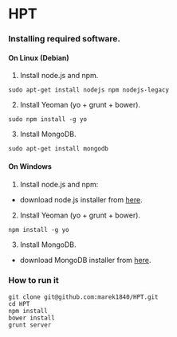 HPT
===

### Installing required software.

#### On Linux (Debian)
1. Install node.js and npm.

 ```
 sudo apt-get install nodejs npm nodejs-legacy 
 ```
2. Install Yeoman (yo + grunt + bower).

 ```
 sudo npm install -g yo
 ```
3. Install MongoDB.

 ```
 sudo apt-get install mongodb
 ```
 
#### On Windows
1. Install node.js and npm:
 * download node.js installer from [here](http://www.nodejs.org). 
2. Install Yeoman (yo + grunt + bower).

 ```
 npm install -g yo
 ```
3. Install MongoDB.
 * download MongoDB installer from [here](http://mongodb.org/downloads).

### How to run it

```
git clone git@github.com:marek1840/HPT.git
cd HPT 
npm install 
bower install 
grunt server
```
